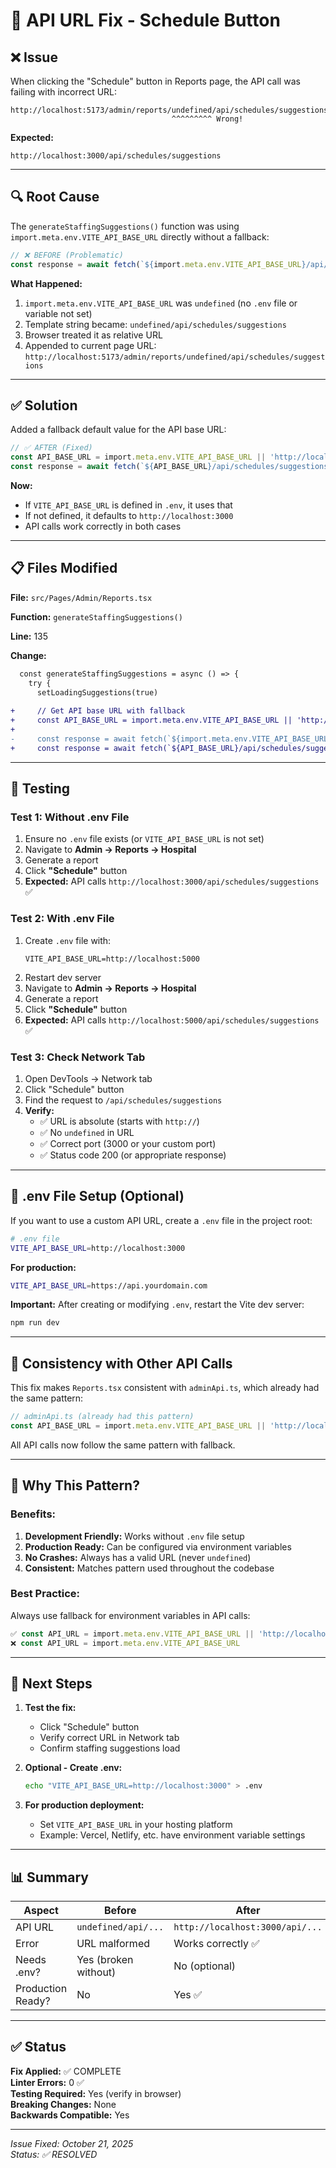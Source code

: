 # 🔧 API URL Fix - Schedule Button

## ❌ Issue

When clicking the "Schedule" button in Reports page, the API call was failing with incorrect URL:

```
http://localhost:5173/admin/reports/undefined/api/schedules/suggestions
                                    ^^^^^^^^^ Wrong!
```

**Expected:**
```
http://localhost:3000/api/schedules/suggestions
```

---

## 🔍 Root Cause

The `generateStaffingSuggestions()` function was using `import.meta.env.VITE_API_BASE_URL` directly without a fallback:

```typescript
// ❌ BEFORE (Problematic)
const response = await fetch(`${import.meta.env.VITE_API_BASE_URL}/api/schedules/suggestions`, {
```

**What Happened:**
1. `import.meta.env.VITE_API_BASE_URL` was `undefined` (no `.env` file or variable not set)
2. Template string became: `undefined/api/schedules/suggestions`
3. Browser treated it as relative URL
4. Appended to current page URL: `http://localhost:5173/admin/reports/undefined/api/schedules/suggestions`

---

## ✅ Solution

Added a fallback default value for the API base URL:

```typescript
// ✅ AFTER (Fixed)
const API_BASE_URL = import.meta.env.VITE_API_BASE_URL || 'http://localhost:3000'
const response = await fetch(`${API_BASE_URL}/api/schedules/suggestions`, {
```

**Now:**
- If `VITE_API_BASE_URL` is defined in `.env`, it uses that
- If not defined, it defaults to `http://localhost:3000`
- API calls work correctly in both cases

---

## 📋 Files Modified

**File:** `src/Pages/Admin/Reports.tsx`

**Function:** `generateStaffingSuggestions()`

**Line:** 135

**Change:**
```diff
  const generateStaffingSuggestions = async () => {
    try {
      setLoadingSuggestions(true)
      
+     // Get API base URL with fallback
+     const API_BASE_URL = import.meta.env.VITE_API_BASE_URL || 'http://localhost:3000'
+     
-     const response = await fetch(`${import.meta.env.VITE_API_BASE_URL}/api/schedules/suggestions`, {
+     const response = await fetch(`${API_BASE_URL}/api/schedules/suggestions`, {
```

---

## 🧪 Testing

### **Test 1: Without .env File**

1. Ensure no `.env` file exists (or `VITE_API_BASE_URL` is not set)
2. Navigate to **Admin → Reports → Hospital**
3. Generate a report
4. Click **"Schedule"** button
5. **Expected:** API calls `http://localhost:3000/api/schedules/suggestions` ✅

### **Test 2: With .env File**

1. Create `.env` file with:
   ```
   VITE_API_BASE_URL=http://localhost:5000
   ```
2. Restart dev server
3. Navigate to **Admin → Reports → Hospital**
4. Generate a report
5. Click **"Schedule"** button
6. **Expected:** API calls `http://localhost:5000/api/schedules/suggestions` ✅

### **Test 3: Check Network Tab**

1. Open DevTools → Network tab
2. Click "Schedule" button
3. Find the request to `/api/schedules/suggestions`
4. **Verify:**
   - ✅ URL is absolute (starts with `http://`)
   - ✅ No `undefined` in URL
   - ✅ Correct port (3000 or your custom port)
   - ✅ Status code 200 (or appropriate response)

---

## 📝 .env File Setup (Optional)

If you want to use a custom API URL, create a `.env` file in the project root:

```bash
# .env file
VITE_API_BASE_URL=http://localhost:3000
```

**For production:**
```bash
VITE_API_BASE_URL=https://api.yourdomain.com
```

**Important:** After creating or modifying `.env`, restart the Vite dev server:
```bash
npm run dev
```

---

## 🔄 Consistency with Other API Calls

This fix makes `Reports.tsx` consistent with `adminApi.ts`, which already had the same pattern:

```typescript
// adminApi.ts (already had this pattern)
const API_BASE_URL = import.meta.env.VITE_API_BASE_URL || 'http://localhost:3000';
```

All API calls now follow the same pattern with fallback.

---

## 🎯 Why This Pattern?

### **Benefits:**

1. **Development Friendly:** Works without `.env` file setup
2. **Production Ready:** Can be configured via environment variables
3. **No Crashes:** Always has a valid URL (never `undefined`)
4. **Consistent:** Matches pattern used throughout the codebase

### **Best Practice:**

Always use fallback for environment variables in API calls:

```typescript
✅ const API_URL = import.meta.env.VITE_API_BASE_URL || 'http://localhost:3000'
❌ const API_URL = import.meta.env.VITE_API_BASE_URL
```

---

## 🚀 Next Steps

1. **Test the fix:**
   - Click "Schedule" button
   - Verify correct URL in Network tab
   - Confirm staffing suggestions load

2. **Optional - Create .env:**
   ```bash
   echo "VITE_API_BASE_URL=http://localhost:3000" > .env
   ```

3. **For production deployment:**
   - Set `VITE_API_BASE_URL` in your hosting platform
   - Example: Vercel, Netlify, etc. have environment variable settings

---

## 📊 Summary

| Aspect | Before | After |
|--------|--------|-------|
| API URL | `undefined/api/...` | `http://localhost:3000/api/...` |
| Error | URL malformed | Works correctly ✅ |
| Needs .env? | Yes (broken without) | No (optional) |
| Production Ready? | No | Yes ✅ |

---

## ✅ Status

**Fix Applied:** ✅ COMPLETE  
**Linter Errors:** 0 ✅  
**Testing Required:** Yes (verify in browser)  
**Breaking Changes:** None  
**Backwards Compatible:** Yes  

---

*Issue Fixed: October 21, 2025*  
*Status: ✅ RESOLVED*

